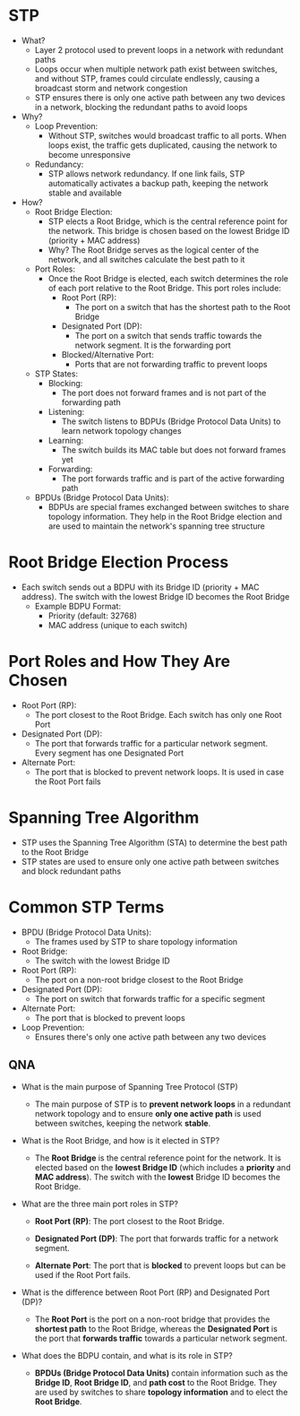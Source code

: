 # STP
- What?
	- Layer 2 protocol used to prevent loops in a network with redundant paths
	- Loops occur when multiple network path exist between switches, and without STP, frames could circulate endlessly, causing a broadcast storm and network congestion
	- STP ensures there is only one active path between any two devices in a network, blocking the redundant paths to avoid loops
- Why?
	- Loop Prevention:
		- Without STP, switches would broadcast traffic to all ports. When loops exist, the traffic gets duplicated, causing the network to become unresponsive
	- Redundancy:
		- STP allows network redundancy. If one link fails, STP automatically activates a backup path, keeping the network stable and available
- How?
	- Root Bridge Election:
		- STP elects a Root Bridge, which is the central reference point for the network. This bridge is chosen based on the lowest Bridge ID (priority + MAC address)
		- Why? The Root Bridge serves as the logical center of the network, and all switches calculate the best path to it
	- Port Roles:
		- Once the Root Bridge is elected, each switch determines the role of each port relative to the Root Bridge. This port roles include:
			- Root Port (RP):
				- The port on a switch that has the shortest path to the Root Bridge
			- Designated Port (DP):
				- The port on a switch that sends traffic towards the network segment. It is the forwarding port
			- Blocked/Alternative Port:
				- Ports that are not forwarding traffic to prevent loops
	- STP States:
		- Blocking:
			- The port does not forward frames and is not part of the forwarding path
		- Listening:
			- The switch listens to BDPUs (Bridge Protocol Data Units) to learn network topology changes
		- Learning:
			- The switch builds its MAC table but does not forward frames yet
		- Forwarding:
			- The port forwards traffic and is part of the active forwarding path
	- BPDUs (Bridge Protocol Data Units):
		- BDPUs are special frames exchanged between switches to share topology information. They help in the Root Bridge election and are used to maintain the network's spanning tree structure

# Root Bridge Election Process
- Each switch sends out a BDPU with its Bridge ID (priority + MAC address). The switch with the lowest Bridge ID becomes the Root Bridge
	- Example BDPU Format:
		- Priority (default: 32768)
		- MAC address (unique to each switch)

# Port Roles and How They Are Chosen
- Root Port (RP):
	- The port closest to the Root Bridge. Each switch has only one Root Port
- Designated Port (DP):
	- The port that forwards traffic for a particular network segment. Every segment has one Designated Port
- Alternate Port:
	- The port that is blocked to prevent network loops. It is used in case the Root Port fails

# Spanning Tree Algorithm
- STP uses the Spanning Tree Algorithm (STA) to determine the best path to the Root Bridge
- STP states are used to ensure only one active path between switches and block redundant paths

# Common STP Terms
- BPDU (Bridge Protocol Data Units):
	- The frames used by STP to share topology information
- Root Bridge:
	- The switch with the lowest Bridge ID
- Root Port (RP):
	- The port on a non-root bridge closest to the Root Bridge
- Designated Port (DP):
	- The port on switch that forwards traffic for a specific segment
- Alternate Port:
	- The port that is blocked to prevent loops
- Loop Prevention:
	- Ensures there's only one active path between any two devices

## QNA
- What is the main purpose of Spanning Tree Protocol (STP)
	- The main purpose of STP is to **prevent network loops** in a redundant network topology and to ensure **only one active path** is used between switches, keeping the network **stable**.
	
- What is the Root Bridge, and how is it elected in STP?
	- The **Root Bridge** is the central reference point for the network. It is elected based on the **lowest Bridge ID** (which includes a **priority** and **MAC address**). The switch with the **lowest** Bridge ID becomes the Root Bridge.
	
- What are the three main port roles in STP?
	- **Root Port (RP)**: The port closest to the Root Bridge.
    
	- **Designated Port (DP)**: The port that forwards traffic for a network segment.
    
	- **Alternate Port**: The port that is **blocked** to prevent loops but can be used if the Root Port fails.
- What is the difference between Root Port (RP) and Designated Port (DP)?
	- The **Root Port** is the port on a non-root bridge that provides the **shortest path** to the Root Bridge, whereas the **Designated Port** is the port that **forwards traffic** towards a particular network segment.
- What does the BDPU contain, and what is its role in STP?
	-  **BPDUs (Bridge Protocol Data Units)** contain information such as the **Bridge ID**, **Root Bridge ID**, and **path cost** to the Root Bridge. They are used by switches to share **topology information** and to elect the **Root Bridge**.